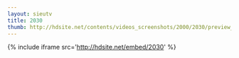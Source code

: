 ```yaml
---
layout: sieutv
title: 2030
thumb: http://hdsite.net/contents/videos_screenshots/2000/2030/preview_360p.mp4.jpg
---
```

{% include iframe src='http://hdsite.net/embed/2030' %}
 
